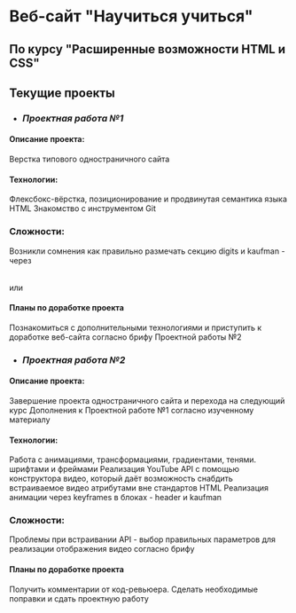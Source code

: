 # Веб-сайт "Научиться учиться"
По курсу "Расширенные возможности HTML и CSS"
---
## Текущие проекты

* ### *Проектная работа №1*
#### Описание проекта:
Верстка типового одностраничного сайта
#### Технологии:
Флексбокс-вёрстка, позиционирование и продвинутая семантика языка HTML
Знакомство с инструментом Git
### Сложности:
Возникли сомнения как правильно размечать секцию digits и kaufman - через <table></table> или <ul></ul>
#### Планы по доработке проекта
Познакомиться с дополнительными технологиями и приступить к доработке веб-сайта согласно брифу Проектной работы №2

* ### *Проектная работа №2*
#### Описание проекта:
Завершение проекта одностраничного сайта и перехода на следующий курс
Дополнения к Проектной работе №1 согласно изученному материалу
#### Технологии:
Работа с анимациями, трансформациями, градиентами, тенями. шрифтами и фреймами
Реализация YouTube API с помощью конструктора видео, который даёт возможность снабдить встраиваемое видео атрибутами вне стандартов HTML
Реализация анимации через keyframes в блоках - header и kaufman
### Сложности:
Проблемы при встраивании API - выбор правильных параметров для реализации отображения видео согласно брифу
#### Планы по доработке проекта
Получить комментарии от код-ревьюера. Сделать необходимые поправки и сдать проектную работу
